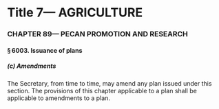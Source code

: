 
# Title 7— AGRICULTURE
### CHAPTER 89— PECAN PROMOTION AND RESEARCH
#### § 6003. Issuance of plans
##### (c) Amendments

The Secretary, from time to time, may amend any plan issued under this section. The provisions of this chapter applicable to a plan shall be applicable to amendments to a plan.
